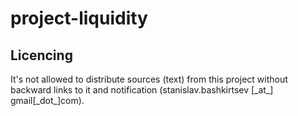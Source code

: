 project-liquidity
=================


## Licencing
It's not allowed to distribute sources (text) from this project without backward links to it and notification (stanislav.bashkirtsev [\_at\_] gmail[\_dot\_]com).

